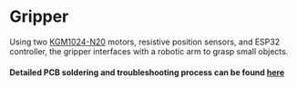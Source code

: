 # Gripper
Using two [KGM1024-N20](https://www.kindmotor.com/sale-26563852-micro-parallel-axis-shaft-dc-motor-180mnm-2-2w-right-angle-gear-reducer-motor.html) motors,
 resistive position sensors, and ESP32 controller, the gripper interfaces with a robotic arm to grasp small objects.

#### Detailed PCB soldering and troubleshooting process can be found [here](./hardware/README.md)
